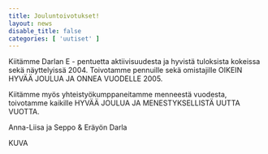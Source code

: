 ```yaml
---
title: Jouluntoivotukset!
layout: news
disable_title: false
categories: [ 'uutiset' ]
---
```


Kiitämme Darlan E - pentuetta aktiivisuudesta ja hyvistä tuloksista kokeissa sekä näyttelyissä 2004. Toivotamme pennuille sekä omistajille OIKEIN HYVÄÄ JOULUA JA ONNEA VUODELLE 2005.

Kiitämme myös yhteistyökumppaneitamme menneestä vuodesta, toivotamme kaikille
HYVÄÄ JOULUA JA MENESTYKSELLISTÄ UUTTA VUOTTA.

Anna-Liisa ja Seppo & Eräyön Darla

KUVA
